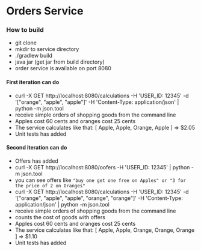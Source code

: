 # Orders Service
### How to build
- git clone
- mkdir to service directory
- ./gradlew build
- java jar (get jar from build directory)
- order service is available on port 8080

#### First iteration can do

- curl -X GET http://localhost:8080/calculations -H 'USER_ID: 12345' -d '["orange", "apple", "apple"]' -H 'Content-Type: application/json' | python -m json.tool
- receive simple orders of shopping goods from the command line
- Apples cost 60 cents and oranges cost 25 cents
- The service calculates like that: [ Apple, Apple, Orange, Apple ] => $2.05
- Unit tests has added

#### Second iteration can do

- Offers has added
- curl -X GET http://localhost:8080/oofers -H 'USER_ID: 12345' | python -m json.tool
- you can see offers like ```"buy one get one free on Apples" or "3 for the price of 2 on Oranges"```
- curl -X GET http://localhost:8080/calculations -H 'USER_ID: 12345' -d '["orange", "apple", "apple", "orange", "orange"]' -H 'Content-Type: application/json' | python -m json.tool
- receive simple orders of shopping goods from the command line
- counts the cost of goods with offers
- Apples cost 60 cents and oranges cost 25 cents
- The service calculates like that: [ Apple, Apple, Orange, Orange, Orange ] => $1.10
- Unit tests has added
  

